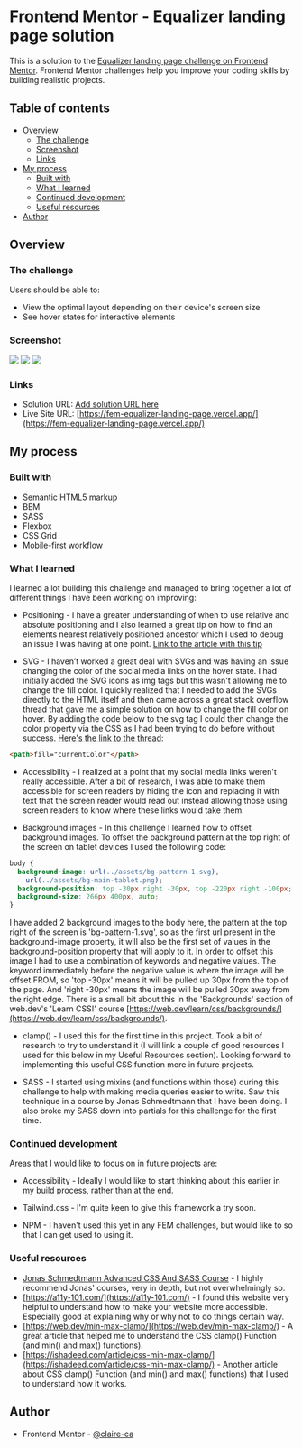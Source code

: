 # Frontend Mentor - Equalizer landing page solution

This is a solution to the [Equalizer landing page challenge on Frontend Mentor](https://www.frontendmentor.io/challenges/equalizer-landing-page-7VJ4gp3DE). Frontend Mentor challenges help you improve your coding skills by building realistic projects.

## Table of contents

- [Overview](#overview)
  - [The challenge](#the-challenge)
  - [Screenshot](#screenshot)
  - [Links](#links)
- [My process](#my-process)
  - [Built with](#built-with)
  - [What I learned](#what-i-learned)
  - [Continued development](#continued-development)
  - [Useful resources](#useful-resources)
- [Author](#author)

## Overview

### The challenge

Users should be able to:

- View the optimal layout depending on their device's screen size
- See hover states for interactive elements

### Screenshot

![](screenshots/mobile.png)
![](screenshots/tablet.png)
![](screenshots/desktop.png)

### Links

- Solution URL: [Add solution URL here](https://your-solution-url.com)
- Live Site URL: [https://fem-equalizer-landing-page.vercel.app/](https://fem-equalizer-landing-page.vercel.app/)

## My process

### Built with

- Semantic HTML5 markup
- BEM
- SASS
- Flexbox
- CSS Grid
- Mobile-first workflow

### What I learned

I learned a lot building this challenge and managed to bring together a lot of different things I have been working on improving:

- Positioning - I have a greater understanding of when to use relative and absolute positioning and I also learned a great tip on how to find an elements nearest relatively positioned ancestor which I used to debug an issue I was having at one point. [Link to the article with this tip](https://css-irl.info/finding-an-elements-nearest-relative-positioned-ancestor/)

- SVG - I haven’t worked a great deal with SVGs and was having an issue changing the color of the social media links on the hover state. I had initially added the SVG icons as img tags but this wasn't allowing me to change the fill color. I quickly realized that I needed to add the SVGs directly to the HTML itself and then came across a great stack overflow thread that gave me a simple solution on how to change the fill color on hover. By adding the code below to the svg tag I could then change the color property via the CSS as I had been trying to do before without success. [Here's the link to the thread](https://stackoverflow.com/questions/22252472/how-to-change-the-color-of-an-svg-element):

```html
<path>fill="currentColor"</path>
```

- Accessibility - I realized at a point that my social media links weren't really accessible. After a bit of research, I was able to make them accessible for screen readers by hiding the icon and replacing it with text that the screen reader would read out instead allowing those using screen readers to know where these links would take them.

- Background images - In this challenge I learned how to offset background images. To offset the background pattern at the top right of the screen on tablet devices I used the following code:

```css
body {
  background-image: url(../assets/bg-pattern-1.svg),
    url(../assets/bg-main-tablet.png);
  background-position: top -30px right -30px, top -220px right -100px;
  background-size: 266px 400px, auto;
}
```

I have added 2 background images to the body here, the pattern at the top right of the screen is 'bg-pattern-1.svg', so as the first url present in the background-image property, it will also be the first set of values in the background-position property that will apply to it. In order to offset this image I had to use a combination of keywords and negative values. The keyword immediately before the negative value is where the image will be offset FROM, so 'top -30px' means it will be pulled up 30px from the top of the page. And 'right -30px' means the image will be pulled 30px away from the right edge. There is a small bit about this in the 'Backgrounds' section of web.dev's 'Learn CSS!' course [https://web.dev/learn/css/backgrounds/](https://web.dev/learn/css/backgrounds/).

- clamp() - I used this for the first time in this project. Took a bit of research to try to understand it (I will link a couple of good resources I used for this below in my Useful Resources section). Looking forward to implementing this useful CSS function more in future projects.

- SASS - I started using mixins (and functions within those) during this challenge to help with making media queries easier to write. Saw this technique in a course by Jonas Schmedtmann that I have been doing. I also broke my SASS down into partials for this challenge for the first time.

### Continued development

Areas that I would like to focus on in future projects are:

- Accessibility - Ideally I would like to start thinking about this earlier in my build process, rather than at the end.

- Tailwind.css - I'm quite keen to give this framework a try soon.

- NPM - I haven't used this yet in any FEM challenges, but would like to so that I can get used to using it.

### Useful resources

- [Jonas Schmedtmann Advanced CSS And SASS Course](https://www.udemy.com/course/advanced-css-and-sass/) - I highly recommend Jonas' courses, very in depth, but not overwhelmingly so.
- [https://a11y-101.com/](https://a11y-101.com/) - I found this website very helpful to understand how to make your website more accessible. Especially good at explaining why or why not to do things certain way.
- [https://web.dev/min-max-clamp/](https://web.dev/min-max-clamp/) - A great article that helped me to understand the CSS clamp() Function (and min() and max() functions).
- [https://ishadeed.com/article/css-min-max-clamp/](https://ishadeed.com/article/css-min-max-clamp/) - Another article about CSS clamp() Function (and min() and max() functions) that I used to understand how it works.

## Author

- Frontend Mentor - [@claire-ca](https://www.frontendmentor.io/profile/claire-ca)
